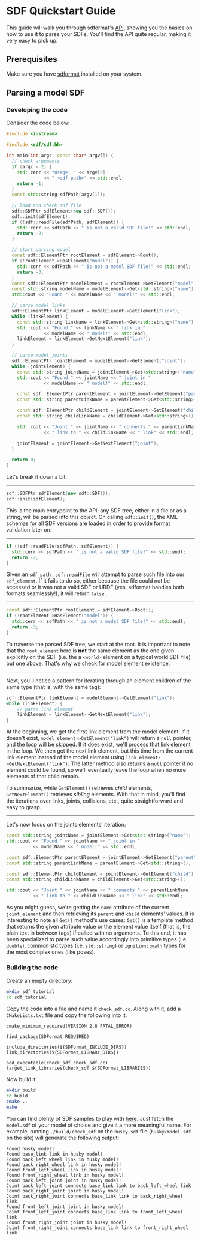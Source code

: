 # SDF Quickstart Guide

This guide will walk you through sdformat's [API](http://sdformat.org/api), showing you the basics on how to use it to parse your SDFs. You'll find the API quite regular, making it very easy to pick up.

## Prerequisites

Make sure you have [sdformat](http://sdformat.org/tutorials?tut=install) installed on your system.

## Parsing a model SDF

### Developing the code

Consider the code below:

```c++
#include <iostream>

#include <sdf/sdf.hh>

int main(int argc, const char* argv[]) {
  // check arguments
  if (argc < 2) {
    std::cerr << "Usage: " << argv[0]
              << " <sdf-path>" << std::endl;
    return -1;
  }
  const std::string sdfPath(argv[1]);

  // load and check sdf file
  sdf::SDFPtr sdfElement(new sdf::SDF());
  sdf::init(sdfElement);
  if (!sdf::readFile(sdfPath, sdfElement)) {
    std::cerr << sdfPath << " is not a valid SDF file!" << std::endl;
    return -2;
  }

  // start parsing model
  const sdf::ElementPtr rootElement = sdfElement->Root();
  if (!rootElement->HasElement("model")) {
    std::cerr << sdfPath << " is not a model SDF file!" << std::endl;
    return -3;
  }
  const sdf::ElementPtr modelElement = rootElement->GetElement("model");
  const std::string modelName = modelElement->Get<std::string>("name");
  std::cout << "Found " << modelName << " model!" << std::endl;

  // parse model links
  sdf::ElementPtr linkElement = modelElement->GetElement("link");
  while (linkElement) {
    const std::string linkName = linkElement->Get<std::string>("name");
    std::cout << "Found " << linkName << " link in "
              << modelName << " model!" << std::endl;
    linkElement = linkElement->GetNextElement("link");
  }

  // parse model joints
  sdf::ElementPtr jointElement = modelElement->GetElement("joint");
  while (jointElement) {
    const std::string jointName = jointElement->Get<std::string>("name");
    std::cout << "Found " << jointName << " joint in "
              << modelName << " model!" << std::endl;

    const sdf::ElementPtr parentElement = jointElement->GetElement("parent");
    const std::string parentLinkName = parentElement->Get<std::string>();

    const sdf::ElementPtr childElement = jointElement->GetElement("child");
    const std::string childLinkName = childElement->Get<std::string>();

    std::cout << "Joint " << jointName << " connects " << parentLinkName
              << " link to " << childLinkName << " link" << std::endl;

    jointElement = jointElement->GetNextElement("joint");
  }

  return 0;
}
```

Let's break it down a bit.

----------------

```c++
sdf::SDFPtr sdfElement(new sdf::SDF());
sdf::init(sdfElement);
```

This is the main entrypoint to the API: any SDF tree, either in a file  or as a string, will be parsed into this object. On calling `sdf::init()`, the XML schemas for all SDF versions are loaded in order to provide format validation later on.

----------------

```c++
if (!sdf::readFile(sdfPath, sdfElement)) {
  std::cerr << sdfPath << " is not a valid SDF file!" << std::endl;
  return -2;
}
```

Given an `sdf_path` , `sdf::readFile` will attempt to parse such file into our `sdf_element`. If it fails to do so, either because the file could not be accessed or it was not a valid SDF or URDF (yes, sdformat handles both formats seamlessly!), it will return `false` . 

----------------

```c++
const sdf::ElementPtr rootElement = sdfElement->Root();
if (!rootElement->HasElement("model")) {
  std::cerr << sdfPath << " is not a model SDF file!" << std::endl;
  return -3;
}
```

To traverse the parsed SDF tree, we start at the root. It is important to note that the `root_element` here is **not** the same element as the one given explicitly on the SDF (i.e. the a `<world>` element on a typical world SDF file) but one above. That's why we check for model element existence.  

----------------

Next, you'll notice a pattern for iterating through an element children of the same type (that is, with the same tag):

```c++
sdf::ElementPtr linkElement = modelElement->GetElement("link");
while (linkElement) {
    // parse link element
    linkElement = linkElement->GetNextElement("link");
}
```

At the beginning, we get the first link element from the model element.  If it doesn't exist, `model_element->GetElement("link")` will return a `null` pointer, and the loop will be skipped. If it does exist, we'll process that link element in the loop. We then get the next link element, but this time from the current link element instead of the model element using `link_element->GetNextElement("link")`. The latter method also returns a `null` pointer if no element could be found, so we'll eventually leave the loop when no more elements of that child remain.

To summarize, while `GetElement()` retrieves *child* elements, `GetNextElement()` retrieves *sibling* elements. With that in mind, you'll find the iterations over links, joints, collisions, etc., quite straightforward and easy to grasp.

----------------------
Let's now focus on the joints elements' iteration:

```c++
const std::string jointName = jointElement->Get<std::string>("name");
std::cout << "Found " << jointName << " joint in "
          << modelName << " model!" << std::endl;

const sdf::ElementPtr parentElement = jointElement->GetElement("parent");
const std::string parentLinkName = parentElement->Get<std::string>();

const sdf::ElementPtr childElement = jointElement->GetElement("child");
const std::string childLinkName = childElement->Get<std::string>();

std::cout << "Joint " << jointName << " connects " << parentLinkName
          << " link to " << childLinkName << " link" << std::endl;

```

As you might guess, we're getting the `name` attribute of the current `joint_element` and then retrieving its `parent` and `child` elements' values. It is interesting to note all `Get()` method's use cases: `Get()` is a template method that returns the given attribute value or the element value itself (that is, the plain text in between tags) if called with no arguments. To this end, it has been specialized to parse such value accordingly into primitive types (i.e. `double`), common std types (i.e. `std::string`) or [`ignition::math`](http://ignitionrobotics.org/libraries/math) types for the most complex ones (like poses).

### Building the code

Create an empty directory:

```sh
mkdir sdf_tutorial
cd sdf_tutorial
```

Copy the code into a file and name it `check_sdf.cc`. Along with it, add a `CMakeLists.txt` file and copy the following into it:

```
cmake_minimum_required(VERSION 2.8 FATAL_ERROR)

find_package(SDFormat REQUIRED)

include_directories(${SDFormat_INCLUDE_DIRS})
link_directories(${SDFormat_LIBRARY_DIRS})

add_executable(check_sdf check_sdf.cc)
target_link_libraries(check_sdf ${SDFormat_LIBRARIES})
```

Now build it:

```sh
mkdir build
cd build
cmake ..
make
```

You can find plenty of SDF samples to play with [here](http://models.gazebosim.org/). Just fetch the `model.sdf` of your model of choice and give it a more meaningful name. For example, running `./build/check_sdf` on the `husky.sdf` file (`husky/model.sdf` on the site) will generate the following output:

```
Found husky model!
Found base_link link in husky model!
Found back_left_wheel link in husky model!
Found back_right_wheel link in husky model!
Found front_left_wheel link in husky model!
Found front_right_wheel link in husky model!
Found back_left_joint joint in husky model!
Joint back_left_joint connects base_link link to back_left_wheel link
Found back_right_joint joint in husky model!
Joint back_right_joint connects base_link link to back_right_wheel link
Found front_left_joint joint in husky model!
Joint front_left_joint connects base_link link to front_left_wheel link
Found front_right_joint joint in husky model!
Joint front_right_joint connects base_link link to front_right_wheel link
```
